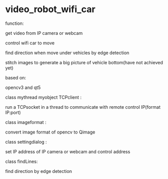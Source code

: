 # video_robot_wifi_car
function:

  get video from IP camera or webcam
  
  control wifi car to move
  
  find direction when move under vehicles by edge detection
  
  stitch images to generate a big picture of vehicle bottom(have not achieved yet)
  

based on: 

  opencv3 and qt5
  

class mythread myobject TCPclient :

  run a TCPsocket in a thread to communicate with remote control IP(format IP:port)
  

class imageformat : 

  convert image format of opencv to Qimage
  

class settingdialog :

  set IP address of IP camera or webcam and control address
  

class findLines:

  find direction by edge detection
  

